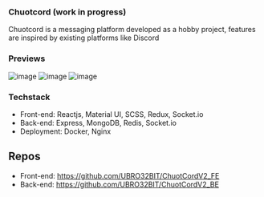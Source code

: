 ### Chuotcord (work in progress)
Chuotcord is a messaging platform developed as a hobby project, features are inspired by existing platforms like Discord 
### Previews
![image](https://github.com/user-attachments/assets/eabdf246-e0ca-4933-ab03-e733a00c6abe)
![image](https://github.com/user-attachments/assets/f24c7c81-f01e-479d-a792-26a1597b2c43)
![image](https://github.com/user-attachments/assets/92ef1150-cef8-4243-85d2-532d252bbd26)
### Techstack
+ Front-end: Reactjs, Material UI, SCSS, Redux, Socket.io
+ Back-end: Express, MongoDB, Redis, Socket.io
+ Deployment: Docker, Nginx
## Repos
+ Front-end: https://github.com/UBRO32BIT/ChuotCordV2_FE
+ Back-end: https://github.com/UBRO32BIT/ChuotCordV2_BE

